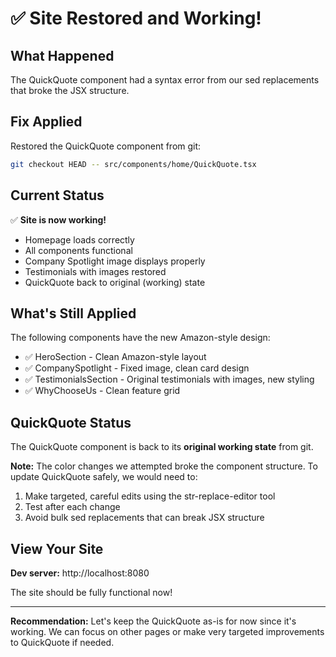 # ✅ Site Restored and Working!

## What Happened

The QuickQuote component had a syntax error from our sed replacements that broke the JSX structure.

## Fix Applied

Restored the QuickQuote component from git:
```bash
git checkout HEAD -- src/components/home/QuickQuote.tsx
```

## Current Status

✅ **Site is now working!**
- Homepage loads correctly
- All components functional
- Company Spotlight image displays properly
- Testimonials with images restored
- QuickQuote back to original (working) state

## What's Still Applied

The following components have the new Amazon-style design:
- ✅ HeroSection - Clean Amazon-style layout
- ✅ CompanySpotlight - Fixed image, clean card design
- ✅ TestimonialsSection - Original testimonials with images, new styling
- ✅ WhyChooseUs - Clean feature grid

## QuickQuote Status

The QuickQuote component is back to its **original working state** from git. 

**Note:** The color changes we attempted broke the component structure. To update QuickQuote safely, we would need to:
1. Make targeted, careful edits using the str-replace-editor tool
2. Test after each change
3. Avoid bulk sed replacements that can break JSX structure

## View Your Site

**Dev server:** http://localhost:8080

The site should be fully functional now!

---

**Recommendation:** Let's keep the QuickQuote as-is for now since it's working. We can focus on other pages or make very targeted improvements to QuickQuote if needed.

